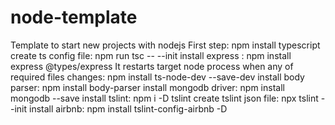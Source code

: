 # node-template
Template to start new projects with nodejs
First step: npm install typescript
create ts config file:  npm run tsc -- --init 
install express : npm install express @types/express
It restarts target node process when any of required files changes: npm install ts-node-dev --save-dev
install body parser: npm install body-parser
install mongodb driver: npm install mongodb --save
install tslint: npm i -D tslint
create tslint json file: npx tslint --init
install airbnb: npm install tslint-config-airbnb -D